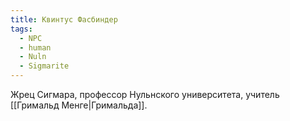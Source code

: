 ```yaml
---
title: Квинтус Фасбиндер
tags:
  - NPC
  - human
  - Nuln
  - Sigmarite
---
```

Жрец Сигмара, профессор Нульнского университета, учитель [[Гримальд Менге|Гримальда]].